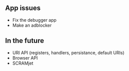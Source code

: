 ## App issues
- Fix the debugger app
- Make an adblocker

## In the future
- URI API (registers, handlers, persistance, default URIs)
- Browser API
- SCRAMjet
